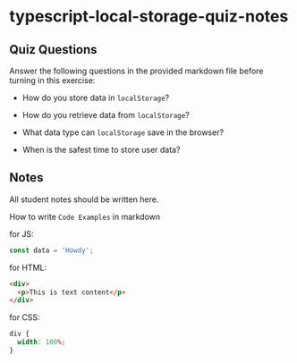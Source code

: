 # typescript-local-storage-quiz-notes

## Quiz Questions

Answer the following questions in the provided markdown file before turning in this exercise:

- How do you store data in `localStorage`?

- How do you retrieve data from `localStorage`?

- What data type can `localStorage` save in the browser?

- When is the safest time to store user data?

## Notes

All student notes should be written here.

How to write `Code Examples` in markdown

for JS:

```javascript
const data = 'Howdy';
```

for HTML:

```html
<div>
  <p>This is text content</p>
</div>
```

for CSS:

```css
div {
  width: 100%;
}
```
